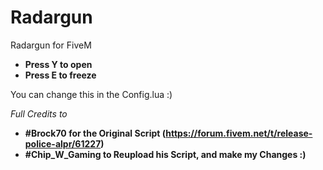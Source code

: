 # Radargun
Radargun for FiveM

- **Press Y to open**
- **Press E to freeze**

You can change this in the Config.lua :)


*Full Credits to*
- **#Brock70 for the Original Script (https://forum.fivem.net/t/release-police-alpr/61227)**
- **#Chip_W_Gaming to Reupload his Script, and make my Changes :)**

